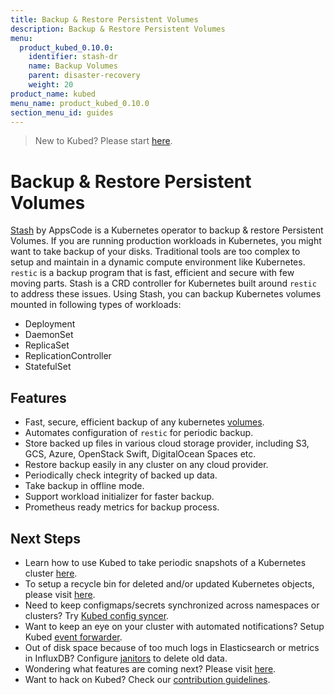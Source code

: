 ```yaml
---
title: Backup & Restore Persistent Volumes
description: Backup & Restore Persistent Volumes
menu:
  product_kubed_0.10.0:
    identifier: stash-dr
    name: Backup Volumes
    parent: disaster-recovery
    weight: 20
product_name: kubed
menu_name: product_kubed_0.10.0
section_menu_id: guides
---
```


> New to Kubed? Please start [here](/products/kubed/0.10.0/concepts/README).

# Backup & Restore Persistent Volumes

[Stash](https://appscode.com/products/stash) by AppsCode is a Kubernetes operator to backup & restore Persistent Volumes. If you are running production workloads in Kubernetes, you might want to take backup of your disks. Traditional tools are too complex to setup and maintain in a dynamic compute environment like Kubernetes. `restic` is a backup program that is fast, efficient and secure with few moving parts. Stash is a CRD controller for Kubernetes built around `restic` to address these issues. Using Stash, you can backup Kubernetes volumes mounted in following types of workloads:

- Deployment
- DaemonSet
- ReplicaSet
- ReplicationController
- StatefulSet

## Features
 - Fast, secure, efficient backup of any kubernetes [volumes](https://kubernetes.io/docs/concepts/storage/volumes/).
 - Automates configuration of `restic` for periodic backup.
 - Store backed up files in various cloud storage provider, including S3, GCS, Azure, OpenStack Swift, DigitalOcean Spaces etc.
 - Restore backup easily in any cluster on any cloud provider.
 - Periodically check integrity of backed up data.
 - Take backup in offline mode.
 - Support workload initializer for faster backup.
 - Prometheus ready metrics for backup process.

## Next Steps
 - Learn how to use Kubed to take periodic snapshots of a Kubernetes cluster [here](/products/kubed/0.10.0/guides/disaster-recovery/cluster-snapshot).
 - To setup a recycle bin for deleted and/or updated Kubernetes objects, please visit [here](/products/kubed/0.10.0/guides/disaster-recovery/recycle-bin).
 - Need to keep configmaps/secrets synchronized across namespaces or clusters? Try [Kubed config syncer](/products/kubed/0.10.0/guides/config-syncer/).
 - Want to keep an eye on your cluster with automated notifications? Setup Kubed [event forwarder](/products/kubed/0.10.0/guides/cluster-events/).
 - Out of disk space because of too much logs in Elasticsearch or metrics in InfluxDB? Configure [janitors](/products/kubed/0.10.0/guides/janitors) to delete old data.
 - Wondering what features are coming next? Please visit [here](/products/kubed/0.10.0/roadmap).
 - Want to hack on Kubed? Check our [contribution guidelines](/products/kubed/0.10.0/CONTRIBUTING).
